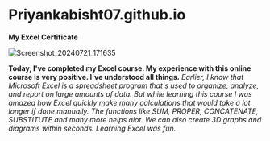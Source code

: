 # Priyankabisht07.github.io

**My Excel Certificate**

![Screenshot_20240721_171635](https://github.com/user-attachments/assets/cb432fc6-76cc-4118-b756-6b87b39a8229)


**Today, I've completed my Excel course. My experience with this online course is very positive. I've understood all things.**
_Earlier, I know that Microsoft Excel is a spreadsheet program that's used to organize, analyze, and report on large amounts of data. But while learning this course I was amazed how Excel quickly make many calculations that would take a lot longer if done manually. The functions like SUM, PROPER, CONCATENATE, SUBSTITUTE and many more helps alot. We can also create 3D graphs and diagrams within seconds. Learning Excel was fun._

